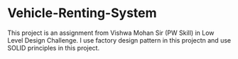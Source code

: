 # Vehicle-Renting-System
This project is an assignment from Vishwa Mohan Sir (PW Skill) in Low Level Design Challenge.
I use factory design pattern in this projectn and use SOLID principles in this project.
